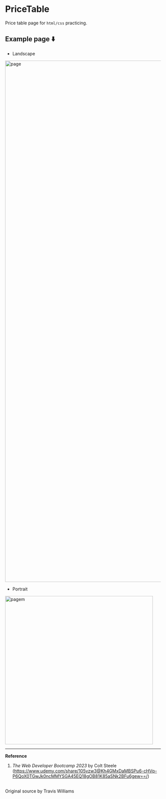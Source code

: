 # PriceTable

Price table page for `html/css` practicing.

## Example page :arrow_down:

- Landscape

<p>

<img width="1680" alt="page" src="https://user-images.githubusercontent.com/106340297/235371405-ca9adf7f-107a-4451-9eb1-ab91605ed562.png">

</p>

- Portrait

<p>

<img width="478" alt="pagem" src="https://user-images.githubusercontent.com/106340297/235371475-4b0e4f67-e4e1-4f18-b27f-02f9647dcd28.png">

</p>

<hr>

**Reference**

1. _The Web Developer Bootcamp 2023_ by Colt Steele (https://www.udemy.com/share/105vzw3@Kh4GMxDaMBSPu6-cHVp-P6QoX0TGwJk0ncMMYSGA45EQ18gOB81K85aSNk2BFu6gew==/)<br>
<br>
Original source by Travis Williams
